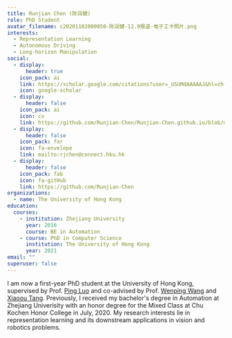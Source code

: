```yaml
---
title: Runjian Chen (陈润健)
role: PhD Student
avatar_filename: c20201102000050-陈润健-12.9报道-电子工卡照片.png
interests:
  - Representation Learning
  - Autonomous Driving
  - Long-horizon Manipulation
social:
  - display:
      header: true
    icon_pack: ai
    link: https://scholar.google.com/citations?user=_USUMdAAAAAJ&hl=zh-CN
    icon: google-scholar
  - display:
      header: false
    icon_pack: ai
    icon: cv
    link: https://github.com/Runjian-Chen/Runjian-Chen.github.io/blob/main/attaches/CV.pdf
  - display:
      header: false
    icon_pack: far
    icon: fa-envelope
    link: mailto:rjchen@connect.hku.hk
  - display:
      header: false
    icon_pack: fab
    icon: fa-gitHub
    link: https://github.com/Runjian-Chen
organizations:
  - name: The University of Hong Kong
education:
  courses:
    - institution: Zhejiang University
      year: 2016
      course: BE in Automation
    - course: PhD in Computer Science
      institution: The University of Hong Kong
      year: 2021
email: ""
superuser: false
---
```

I am now a first-year PhD student at the University of Hong Kong, supervised by Prof. [Ping Luo](http://luoping.me) and co-advised by Prof. [Wenping Wang](https://www.cs.hku.hk/people/academic-staff/wenping) and [Xiaoou Tang](https://www.ie.cuhk.edu.hk/people/xotang.shtml). Previously, I received my bachelor's degree in Automation at Zhejiang Univerisity with an honor degree for the Mixed Class at Chu Kochen Honor College in July, 2020. My research interests lie in representation learning and its downstream applications in vision and robotics problems.

